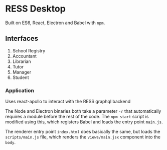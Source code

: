 # RESS Desktop

Built on ES6, React, Electron and Babel with `npm`.

## Interfaces
1. School Registry
2. Accountant
3. Librarian
4. Tutor
5. Manager
6. Student

### Application
Uses react-apollo to interact with the RESS graphql backend

The Node and Electron binaries both take a parameter `-r` that automatically
requires a module before the rest of the code.  The `npm start` script is
modified using this, which registers Babel and loads the entry point `main.js`.

The renderer entry point `index.html` does basically the same, but loads the
`scripts/main.js` file, which renders the `views/main.jsx` component into the `body`.



